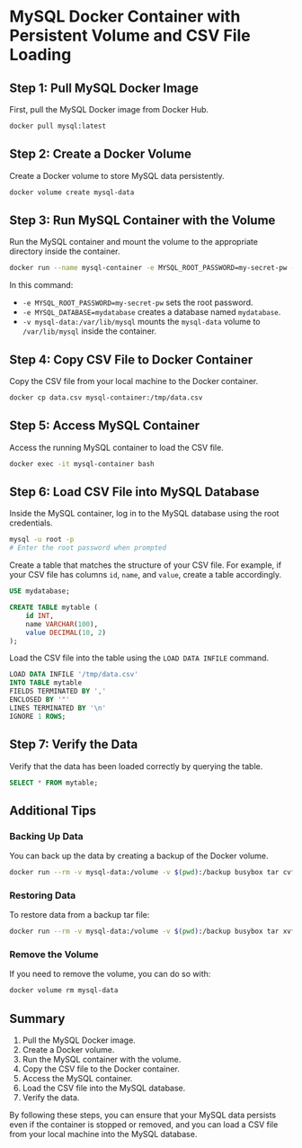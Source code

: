 
# MySQL Docker Container with Persistent Volume and CSV File Loading

## Step 1: Pull MySQL Docker Image

First, pull the MySQL Docker image from Docker Hub.

```sh
docker pull mysql:latest
```

## Step 2: Create a Docker Volume

Create a Docker volume to store MySQL data persistently.

```sh
docker volume create mysql-data
```

## Step 3: Run MySQL Container with the Volume

Run the MySQL container and mount the volume to the appropriate directory inside the container.

```sh
docker run --name mysql-container -e MYSQL_ROOT_PASSWORD=my-secret-pw -e MYSQL_DATABASE=mydatabase -v mysql-data:/var/lib/mysql -d mysql:latest
```

In this command:
- `-e MYSQL_ROOT_PASSWORD=my-secret-pw` sets the root password.
- `-e MYSQL_DATABASE=mydatabase` creates a database named `mydatabase`.
- `-v mysql-data:/var/lib/mysql` mounts the `mysql-data` volume to `/var/lib/mysql` inside the container.

## Step 4: Copy CSV File to Docker Container

Copy the CSV file from your local machine to the Docker container.

```sh
docker cp data.csv mysql-container:/tmp/data.csv
```

## Step 5: Access MySQL Container

Access the running MySQL container to load the CSV file.

```sh
docker exec -it mysql-container bash
```

## Step 6: Load CSV File into MySQL Database

Inside the MySQL container, log in to the MySQL database using the root credentials.

```sh
mysql -u root -p
# Enter the root password when prompted
```

Create a table that matches the structure of your CSV file. For example, if your CSV file has columns `id`, `name`, and `value`, create a table accordingly.

```sql
USE mydatabase;

CREATE TABLE mytable (
    id INT,
    name VARCHAR(100),
    value DECIMAL(10, 2)
);
```

Load the CSV file into the table using the `LOAD DATA INFILE` command.

```sql
LOAD DATA INFILE '/tmp/data.csv'
INTO TABLE mytable
FIELDS TERMINATED BY ','
ENCLOSED BY '"'
LINES TERMINATED BY '\n'
IGNORE 1 ROWS;
```

## Step 7: Verify the Data

Verify that the data has been loaded correctly by querying the table.

```sql
SELECT * FROM mytable;
```

## Additional Tips

### Backing Up Data

You can back up the data by creating a backup of the Docker volume.

```sh
docker run --rm -v mysql-data:/volume -v $(pwd):/backup busybox tar cvf /backup/backup.tar /volume
```

### Restoring Data

To restore data from a backup tar file:

```sh
docker run --rm -v mysql-data:/volume -v $(pwd):/backup busybox tar xvf /backup/backup.tar -C /
```

### Remove the Volume

If you need to remove the volume, you can do so with:

```sh
docker volume rm mysql-data
```

## Summary

1. Pull the MySQL Docker image.
2. Create a Docker volume.
3. Run the MySQL container with the volume.
4. Copy the CSV file to the Docker container.
5. Access the MySQL container.
6. Load the CSV file into the MySQL database.
7. Verify the data.

By following these steps, you can ensure that your MySQL data persists even if the container is stopped or removed, and you can load a CSV file from your local machine into the MySQL database.
